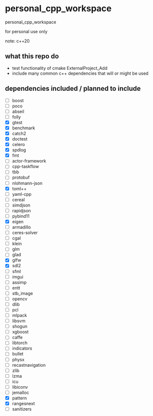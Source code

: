 # personal_cpp_workspace
personal_cpp_workspace

for personal use only

note: c++20

## what this repo do

+ test functionality of cmake ExternalProject_Add
+ include many common c++ dependencies that will or might be used

## dependencies included / planned to include

+ [ ] boost
+ [ ] poco
+ [ ] abseil
+ [ ] folly
+ [x] gtest
+ [x] benchmark
+ [x] catch2
+ [x] doctest
+ [x] celero
+ [x] spdlog
+ [x] fmt
+ [ ] actor-framework
+ [ ] cpp-taskflow
+ [ ] tbb
+ [ ] protobuf
+ [ ] nlohmann-json
+ [x] toml++
+ [ ] yaml-cpp
+ [ ] cereal
+ [ ] simdjson
+ [ ] rapidjson
+ [ ] pybind11
+ [x] eigen
+ [ ] armadillo
+ [ ] ceres-solver
+ [ ] cgal
+ [ ] klein
+ [ ] glm
+ [ ] glad
+ [x] glfw
+ [x] sdl2
+ [ ] sfml
+ [ ] imgui
+ [ ] assimp
+ [ ] entt
+ [ ] stb_image
+ [ ] opencv
+ [ ] dlib
+ [ ] pcl
+ [ ] mlpack
+ [ ] libsvm
+ [ ] shogun
+ [ ] xgboost
+ [ ] caffe
+ [ ] libtorch
+ [ ] indicators
+ [ ] bullet
+ [ ] physx
+ [ ] recastnavigation
+ [ ] zlib
+ [ ] lzma
+ [ ] icu
+ [ ] libiconv
+ [ ] jemalloc
+ [x] pattern
+ [x] rangesnext
+ [ ] sanitizers
